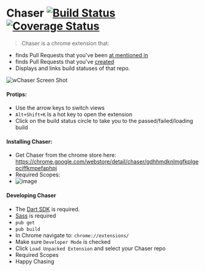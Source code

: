 Chaser [![Build Status](https://travis-ci.org/bradybeck/Chaser.svg?branch=master)](https://travis-ci.org/bradybeck/Chaser) [![Coverage Status](https://coveralls.io/repos/bradybecker-wf/Chaser/badge.svg?branch=master&service=github)](https://coveralls.io/github/bradybecker-wf/Chaser?branch=master)
==========
> Chaser is a chrome extension that:
* finds Pull Requests that you've been [at mentioned in](https://github.com/pulls/mentioned)
* finds Pull Requests that you've [created](https://github.com/pulls)
* Displays and links build statuses of that repo. 

![wChaser Screen Shot](https://cloud.githubusercontent.com/assets/6053448/12072320/a4cc05d0-b09e-11e5-9685-26cf97393ed8.png)

#### Protips: 
* Use the arrow keys to switch views
* `Alt+Shift+K` Is a hot key to open the extension
* Click on the build status circle to take you to the passed/failed/loading build

#### Installing Chaser: 
* Get Chaser from the chrome store here: https://chrome.google.com/webstore/detail/chaser/gdhhmdknlmgfkplgepciffkmpefaphpj
* Required Scopes: 
* ![image](https://cloud.githubusercontent.com/assets/6053448/12988579/ff4fd818-d0c6-11e5-93d3-a762d15103bd.png)

#### Developing Chaser
* The [Dart SDK](https://www.dartlang.org/downloads/) is required.
* [Sass](http://sass-lang.com/install) is required 
* `pub get`
* `pub build`
* In Chrome navigate to: `chrome://extensions/`
* Make sure `Developer Mode` is checked
* Click `Load Unpacked Extension` and select your Chaser repo
* Required Scopes
* Happy Chasing
